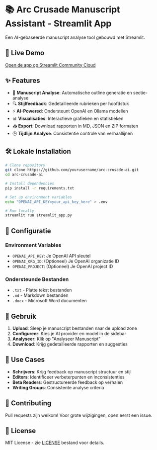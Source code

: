# 📚 Arc Crusade Manuscript Assistant - Streamlit App

Een AI-gebaseerde manuscript analyse tool gebouwd met Streamlit.

## 🚀 Live Demo

[Open de app op Streamlit Community Cloud](https://share.streamlit.io/yourusername/arc-crusade-ai)

## ✨ Features

- 📝 **Manuscript Analyse**: Automatische outline generatie en sectie-analyse
- 🔍 **Stijlfeedback**: Gedetailleerde rubrieken per hoofdstuk
- ⚡ **AI-Powered**: Ondersteunt OpenAI en Ollama modellen
- 📊 **Visualisaties**: Interactieve grafieken en statistieken
- 📥 **Export**: Download rapporten in MD, JSON en ZIP formaten
- 🕒 **Tijdlijn Analyse**: Consistentie controle van verhaallijnen

## 🛠️ Lokale Installation

```bash
# Clone repository
git clone https://github.com/yourusername/arc-crusade-ai.git
cd arc-crusade-ai

# Install dependencies
pip install -r requirements.txt

# Set up environment variables
echo "OPENAI_API_KEY=your_api_key_here" > .env

# Run locally
streamlit run streamlit_app.py
```

## 🔧 Configuratie

### Environment Variables

- `OPENAI_API_KEY`: Je OpenAI API sleutel
- `OPENAI_ORG_ID`: (Optioneel) Je OpenAI organizatie ID
- `OPENAI_PROJECT`: (Optioneel) Je OpenAI project ID

### Ondersteunde Bestanden

- `.txt` - Platte tekst bestanden
- `.md` - Markdown bestanden  
- `.docx` - Microsoft Word documenten

## 📱 Gebruik

1. **Upload**: Sleep je manuscript bestanden naar de upload zone
2. **Configureer**: Kies je AI provider en model in de sidebar
3. **Analyseer**: Klik op "Analyseer Manuscript" 
4. **Download**: Krijg gedetailleerde rapporten en suggesties

## 🎯 Use Cases

- **Schrijvers**: Krijg feedback op manuscript structuur en stijl
- **Editors**: Identificeer verbeterpunten en inconsistenties
- **Beta Readers**: Gestructureerde feedback op verhalen
- **Writing Groups**: Consistente analyse criteria

## 🤝 Contributing

Pull requests zijn welkom! Voor grote wijzigingen, open eerst een issue.

## 📄 License

MIT License - zie [LICENSE](LICENSE) bestand voor details.